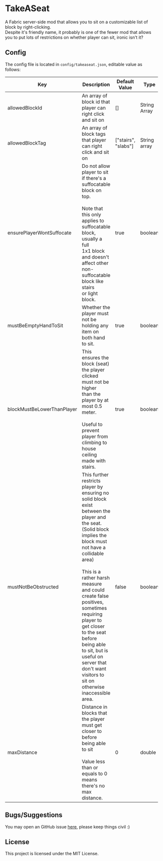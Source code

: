 # TakeASeat
A Fabric server-side mod that allows you to sit on a customizable list of block by right-clicking.  
Despite it's friendly name, it probably is one of the fewer mod that allows you to put lots of restrictions on whether player can sit, ironic isn't it?

## Config
The config file is located in `config/takeaseat.json`, editable value as follows:

| Key                        | Description                                                                                                                                                                                                                                                                                                                                                                                                             | Default Value       | Type         |
|----------------------------|-------------------------------------------------------------------------------------------------------------------------------------------------------------------------------------------------------------------------------------------------------------------------------------------------------------------------------------------------------------------------------------------------------------------------|---------------------|--------------|
| allowedBlockId             | An array of block id that player can right click and sit on                                                                                                                                                                                                                                                                                                                                                             | []                  | String Array |
| allowedBlockTag            | An array of block tags that player can right click and sit on                                                                                                                                                                                                                                                                                                                                                           | ["stairs", "slabs"] | String array |
| ensurePlayerWontSuffocate  | Do not allow player to sit if there's a suffocatable block on top.<br><br>Note that this only applies to suffocatable block, usually a full<br>1x1 block and doesn't affect other non-suffocatable block like stairs<br>or light block.                                                                                                                                                                                 | true                | boolean      |
| mustBeEmptyHandToSit       | Whether the player must not be holding any item on both hand to sit.                                                                                                                                                                                                                                                                                                                                                    | true                | boolean      |
| blockMustBeLowerThanPlayer | This ensures the block (seat) the player clicked must not be higher<br>than the player by at most 0.5 meter.<br><br>Useful to prevent player from climbing to house ceiling made with stairs.                                                                                                                                                                                                                           | true                | boolean      |
| mustNotBeObstructed        | This further restricts player by ensuring no solid block exist between the<br>player and the seat. (Solid block implies the block must not have a collidable area)<br><br>This is a rather harsh measure and could create false positives,<br>sometimes requiring player to get closer to the seat before being able to sit, but is<br>useful on server that don't want visitors to sit on otherwise inaccessible area. | false               | boolean      |
| maxDistance                | Distance in blocks that the player must get closer to before being able to sit<br><br>Value less than or equals to 0 means there's no max distance.                                                                                                                                                                                                                                                                     | 0                   | double       |

## Bugs/Suggestions
You may open an GitHub issue [here](https://github.com/Kenny-Hui/TakeASeat/issues), please keep things civil :)

## License
This project is licensed under the MIT License.